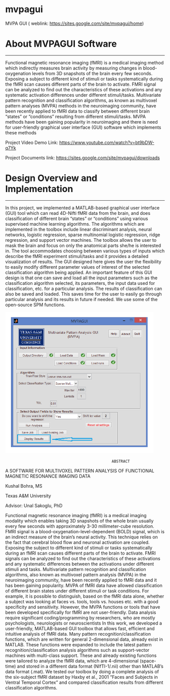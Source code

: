 # mvpagui
MVPA GUI ( weblink: https://sites.google.com/site/mvpagui/home)

# About MVPAGUI Software
**************************************
Functional magnetic resonance imaging (fMRI) is a medical imaging method which indirectly measures brain activity by measuring changes in blood-oxygenation levels from 3D snapshots of the brain every few seconds. Exposing a subject to different kind of stimuli or tasks systematically during the fMRI scan causes different parts of the brain to activate. FMRI signal can be analyzed to find out the characteristics of these activations and any systematic activation differences under different stimuli/tasks. Multivariate pattern recognition and classification algorithms, as known as multivoxel pattern analyses (MVPA) methods in the neuroimaging community, have been recently applied to fMRI data to classify between different brain “states” or “conditions” resulting from different stimuli/tasks. MVPA methods have been gaining popularity in neuroimaging and there is need for user-friendly graphical user interface (GUI) software which implements these methods

Project Video Demo 
Link: https://www.youtube.com/watch?v=bt9bDW-q7Yk

Project Documents link: https://sites.google.com/site/mvpagui/downloads

# Design Overview and Implementation
*************************************
In this project, we implemented a MATLAB-based graphical user interface (GUI) tool which can read 
4D-Nifti fMRI data from the brain, and does classification of different brain “states” or “conditions” using various supervised machine learning algorithms. The algorithms which are implemented in the toolbox include linear discriminant analysis, neural networks, logistic regression, sparse multinomial logistic regression, ridge regression, and support vector machines. The toolbox allows the user to mask the brain and focus on only the anatomical parts she/he is interested in. The tool accommodates choosing between various types of inputs which describe the fMRI experiment stimuli/tasks and it provides a detailed visualization of results. The GUI designed here gives the user the flexibility to easily modify different parameter values of interest of the selected classification algorithm being applied.
An important feature of this GUI design is that one can save and load all the input parameters such as the classification algorithm selected, its parameters, the input data used for classification, etc. for a particular analysis. The results of classification can also be saved and loaded. This saves time for the user to easily go through particular analysis and its results in future if needed. We use some of the open-source SPM functions.

![alt text](https://github.com/kbohra/mvpagui/blob/master/images/mvpagui_image.png)


                                                   ABSTRACT
A SOFTWARE FOR MULTIVOXEL PATTERN ANALYSIS OF FUNCTIONAL MAGNETIC RESONANCE IMAGING DATA

Kushal Bohra, MS

Texas A&M University

Advisor: Unal Sakoglu, PhD

Functional magnetic resonance imaging (fMRI) is a medical imaging modality
which enables taking 3D snapshots of the whole brain usually every few seconds with approximately 3-30 millimeter-cube resolution. FMRI signal is a blood-oxygenation-level-dependent (BOLD) signal, which is an indirect measure of the brain’s neural activity. This technique relies on the fact that cerebral blood flow and neuronal activation are coupled. Exposing the subject to different kind of stimuli or tasks systematically during an fMRI scan causes different parts of the brain to activate. FMRI signals can be analyzed to find out the characteristics of these activations and any systematic differences between the activations under different stimuli and tasks. Multivariate pattern recognition and classification algorithms, also known as multivoxel pattern analysis (MVPA) in the neuroimaging community, have been recently applied to fMRI data and it has been gaining popularity. MVPA of fMRI data have allowed classification of different brain states under different stimuli or task conditions. For example, it is possible to distinguish, based on the fMRI data alone, whether a subject was looking at faces vs. tools, tools vs. houses etc. with a good specificity and sensitivity. However, the MVPA functions or tools that have been developed specifically for fMRI are not user-friendly. Data analysis require significant coding/programming by researchers, who are mostly psychologists, neurologists or neuroscientists
In this work, we developed a user-friendly, MATLAB-based GUI toolbox that allows fast, efficient and intuitive analysis of fMRI data. Many pattern recognition/classification functions, which are written for general 2-dimensional data, already exist in MATLAB. These functions were expanded to include the latest pattern recognition/classification analysis algorithms such as support-vector machines with multi-class support. These and already existing functions were tailored to analyze the fMRI data, which are 4-dimensional (space-time) and stored in a different data format (NIfTI-1/.nii) other than MATLAB’s data format (.mat). We tested our toolbox by doing a complete analysis of the six-subject fMRI dataset by Haxby et al., 2001 “Faces and Subjects in Ventral Temporal Cortex” and compared classification results from different classification algorithms.


